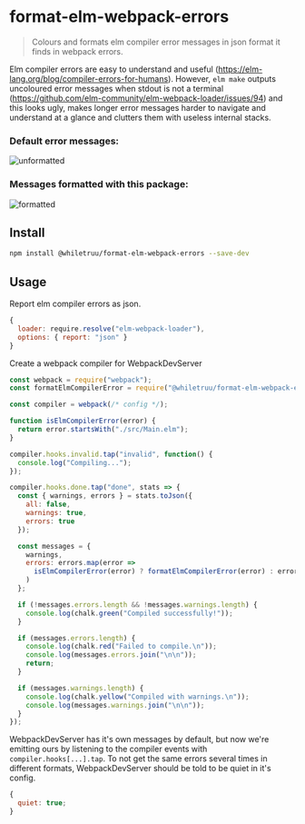 # format-elm-webpack-errors

> Colours and formats elm compiler error messages in json format it finds in webpack errors.

Elm compiler errors are easy to understand and useful (https://elm-lang.org/blog/compiler-errors-for-humans). However, `elm make` outputs uncoloured error messages when stdout is not a terminal (https://github.com/elm-community/elm-webpack-loader/issues/94) and this looks ugly, makes longer error messages harder to navigate and understand at a glance and clutters them with useless internal stacks.

### Default error messages:

![unformatted](https://user-images.githubusercontent.com/14082018/50610064-4ed8c800-0eda-11e9-8053-9b1acbc94110.png)

### Messages formatted with this package:

![formatted](https://user-images.githubusercontent.com/14082018/50610284-1ab1d700-0edb-11e9-939e-76cc4cb84402.png)

## Install

```bash
npm install @whiletruu/format-elm-webpack-errors --save-dev
```

## Usage

Report elm compiler errors as json.

```js
{
  loader: require.resolve("elm-webpack-loader"),
  options: { report: "json" }
}
```

Create a webpack compiler for WebpackDevServer

```js
const webpack = require("webpack");
const formatElmCompilerError = require("@whiletruu/format-elm-webpack-errors");

const compiler = webpack(/* config */);

function isElmCompilerError(error) {
  return error.startsWith("./src/Main.elm");
}

compiler.hooks.invalid.tap("invalid", function() {
  console.log("Compiling...");
});

compiler.hooks.done.tap("done", stats => {
  const { warnings, errors } = stats.toJson({
    all: false,
    warnings: true,
    errors: true
  });

  const messages = {
    warnings,
    errors: errors.map(error =>
      isElmCompilerError(error) ? formatElmCompilerError(error) : error
    )
  };

  if (!messages.errors.length && !messages.warnings.length) {
    console.log(chalk.green("Compiled successfully!"));
  }

  if (messages.errors.length) {
    console.log(chalk.red("Failed to compile.\n"));
    console.log(messages.errors.join("\n\n"));
    return;
  }

  if (messages.warnings.length) {
    console.log(chalk.yellow("Compiled with warnings.\n"));
    console.log(messages.warnings.join("\n\n"));
  }
});
```

WebpackDevServer has it's own messages by default, but now we're emitting ours
by listening to the compiler events with `compiler.hooks[...].tap`.
To not get the same errors several times in different formats,
WebpackDevServer should be told to be quiet in it's config.

```js
{
  quiet: true;
}
```
